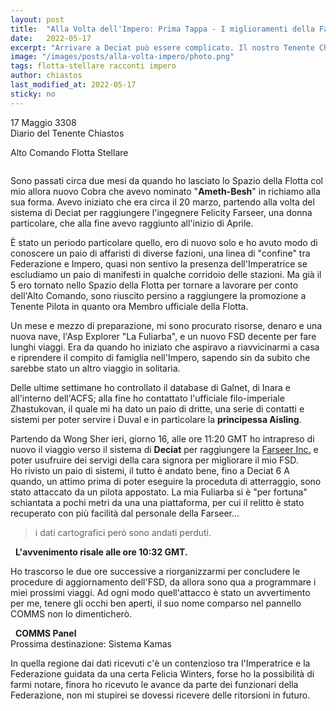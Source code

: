 ```yaml
---
layout: post
title:  "Alla Volta dell'Impero: Prima Tappa - I miglioramenti della Farseer"
date:   2022-05-17
excerpt: "Arrivare a Deciat può essere complicato. Il nostro Tenente Chiastos ci racconta in questa sua opera prima il suo piano per farsi notare dall'Impero"
image: "/images/posts/alla-volta-impero/photo.png"
tags: flotta-stellare racconti impero
author: chiastos
last_modified_at: 2022-05-17
sticky: no
---
```

<div class="box alt">
<p>17 Maggio 3308<br>
Diario del Tenente Chiastos</p>

<p>Alto Comando Flotta Stellare</p>
</div>

<span class="image fit"><img src="/images/Elite-Division-png.png" alt=""></span>

Sono passati circa due mesi da quando ho lasciato lo Spazio della Flotta col mio allora nuovo Cobra che avevo nominato "**Ameth-Besh**" in richiamo alla sua forma. Avevo iniziato che era circa il 20 marzo, partendo alla volta del sistema di Deciat per raggiungere l'ingegnere Felicity Farseer, una donna particolare, che alla fine avevo raggiunto all'inizio di Aprile.

È stato un periodo particolare quello, ero di nuovo solo e ho avuto modo di conoscere un paio di affaristi di diverse fazioni, una linea di "confine" tra Federazione e Impero, quasi non sentivo la presenza dell'Imperatrice se escludiamo un paio di manifesti in qualche corridoio delle stazioni. Ma già il 5 ero tornato nello Spazio della Flotta per tornare a lavorare per conto dell'Alto Comando, sono riuscito persino a raggiungere la promozione a Tenente Pilota in quanto ora Membro ufficiale della Flotta.

Un mese e mezzo di preparazione, mi sono procurato risorse, denaro e una nuova nave, l'Asp Explorer "La Fuliarba", e un nuovo FSD decente per fare lunghi viaggi.
Era da quando ho iniziato che aspiravo a riavvicinarmi a casa e riprendere il compito di famiglia nell'Impero, sapendo sin da subito che sarebbe stato un altro viaggio in solitaria.

Delle ultime settimane ho controllato il database di Galnet, di Inara e all'interno dell'ACFS; alla fine ho contattato l'ufficiale filo-imperiale Zhastukovan, il quale mi ha dato un paio di dritte, una serie di contatti e sistemi per poter servire i Duval e in particolare la **principessa Aisling**.

Partendo da Wong Sher ieri, giorno 16, alle ore 11:20 GMT ho intrapreso di nuovo il viaggio verso il sistema di **Deciat** per raggiungere la [Farseer Inc.](/blog/speedguide-ingegneri-parte1/) e poter usufruire dei servigi della cara signora per migliorare il mio FSD.<br>
Ho rivisto un paio di sistemi, il tutto è andato bene, fino a Deciat 6 A quando, un attimo prima di poter eseguire la proceduta di atterraggio, sono stato attaccato da un pilota appostato. La mia Fuliarba si è "per fortuna" schiantata a pochi metri da una una piattaforma, per cui il relitto è stato recuperato con più facilità dal personale della Farseer... 

> i dati cartografici però sono andati perduti. 

<div class="box">
<i class="fa fa-spinner fa-pulse" aria-hidden="true" style="color: #f07b05;"></i>&nbsp;&nbsp;<b>L'avvenimento risale alle ore 10:32 GMT.</b>
</div>

Ho trascorso le due ore successive a riorganizzarmi per concludere le procedure di aggiornamento dell'FSD, da allora sono qua a programmare i miei prossimi viaggi. Ad ogni modo quell'attacco è stato un avvertimento per me, tenere gli occhi ben aperti, il suo nome comparso nel pannello COMMS non lo dimenticherò.

<div class="box">
<i class="fa fa-exclamation-triangle" aria-hidden="true" style="color: #f07b05;"></i>&nbsp;&nbsp;<b>COMMS Panel</b><br>
Prossima destinazione: Sistema Kamas&nbsp;<i class="fa fa-spinner fa-pulse" aria-hidden="true" style="color: #f07b05;"></i><br>
</div>

In quella regione dai dati ricevuti c'è un contenzioso tra l'Imperatrice e la Federazione guidata da una certa Felicia Winters, forse ho la possibilità di farmi notare, finora ho ricevuto le avance da parte dei funzionari della Federazione, non mi stupirei se dovessi ricevere delle ritorsioni in futuro.